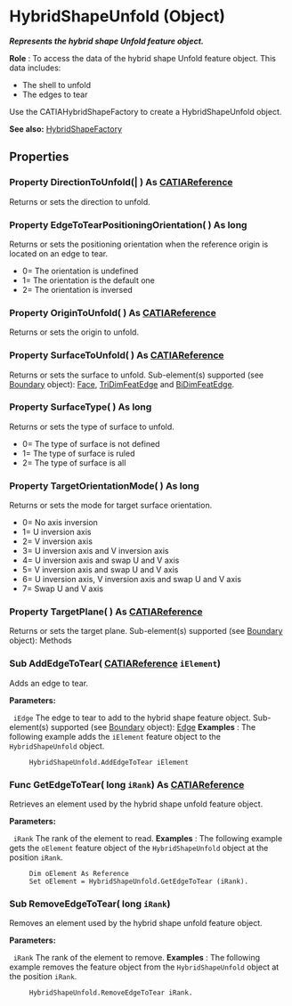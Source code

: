 # HybridShapeUnfold (Object)

**_Represents the hybrid shape Unfold feature object._**

**Role** : To access the data of the hybrid shape Unfold feature object. This data includes:

  * The shell to unfold
  * The edges to tear

Use the CATIAHybridShapeFactory to create a HybridShapeUnfold object.

**See also:**      [HybridShapeFactory](../GSMInterfaces/interface_HybridShapeFactory_68680.md)

## Properties

### Property **DirectionToUnfold**(| ) As [CATIAReference](../InfInterfaces/interface_Reference_17481.md)

   Returns or sets the direction to unfold.  
### Property **EdgeToTearPositioningOrientation**( ) As long

   Returns or sets the positioning orientation when the reference origin is located on an edge to tear.

  * 0= The orientation is undefined
  * 1= The orientation is the default one
  * 2= The orientation is inversed

### Property **OriginToUnfold**( ) As [CATIAReference](../InfInterfaces/interface_Reference_17481.md)

   Returns or sets the origin to unfold.  
### Property **SurfaceToUnfold**( ) As [CATIAReference](../InfInterfaces/interface_Reference_17481.md)

   Returns or sets the surface to unfold.
Sub-element(s) supported (see [Boundary](../MecModInterfaces/interface_Boundary_14542.md) object): [Face](../MecModInterfaces/interface_Face_3398.md), [TriDimFeatEdge](../MecModInterfaces/interface_TriDimFeatEdge_39030.md) and [BiDimFeatEdge](../MecModInterfaces/interface_BiDimFeatEdge_33192.md).  
### Property **SurfaceType**( ) As long

   Returns or sets the type of surface to unfold.

  * 0= The type of surface is not defined
  * 1= The type of surface is ruled
  * 2= The type of surface is all

### Property **TargetOrientationMode**( ) As long

   Returns or sets the mode for target surface orientation.

  * 0= No axis inversion
  * 1= U inversion axis
  * 2= V inversion axis
  * 3= U inversion axis and V inversion axis
  * 4= U inversion axis and swap U and V axis
  * 5= V inversion axis and swap U and V axis
  * 6= U inversion axis, V inversion axis and swap U and V axis
  * 7= Swap U and V axis

### Property **TargetPlane**( ) As [CATIAReference](../InfInterfaces/interface_Reference_17481.md)

   Returns or sets the target plane.
Sub-element(s) supported (see [Boundary](../MecModInterfaces/interface_Boundary_14542.md) object):  Methods

### Sub **AddEdgeToTear**( [CATIAReference](../InfInterfaces/interface_Reference_17481.md)  `iElement`)

   Adds an edge to tear.

**Parameters:**

` iEdge`      The edge to tear to add to the hybrid shape feature object.
Sub-element(s) supported (see
[Boundary](../MecModInterfaces/interface_Boundary_14542.md) object): [Edge](../MecModInterfaces/interface_Edge_3456.md) **Examples** :      The following example adds the `iElement` feature object to the `HybridShapeUnfold` object.

```VBScript
     HybridShapeUnfold.AddEdgeToTear iElement

```

### Func **GetEdgeToTear**( long  `iRank`) As [CATIAReference](../InfInterfaces/interface_Reference_17481.md)

   Retrieves an element used by the hybrid shape unfold feature object.

**Parameters:**

` iRank`      The rank of the element to read.  **Examples** :      The following example gets the `oElement` feature object of the `HybridShapeUnfold` object at the position `iRank`.

```VBScript
     Dim oElement As Reference
     Set oElement = HybridShapeUnfold.GetEdgeToTear (iRank).

```

### Sub **RemoveEdgeToTear**( long  `iRank`)

   Removes an element used by the hybrid shape unfold feature object.

**Parameters:**

` iRank`      The rank of the element to remove.  **Examples** :      The following example removes the feature object from the `HybridShapeUnfold` object at the position `iRank`.

```VBScript
     HybridShapeUnfold.RemoveEdgeToTear iRank.

```